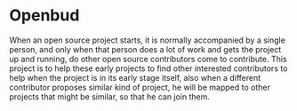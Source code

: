# Openbud
When an open source project starts, it is normally accompanied by a single person, and only when that person does a lot of work and gets the project up and running, do other open source contributors come to contribute. This project is to help these early projects to find other interested contributors to help when the project is in its early stage itself, also when a different contributor proposes similar kind of project, he will be mapped to other projects that might be similar, so that he can join them.




